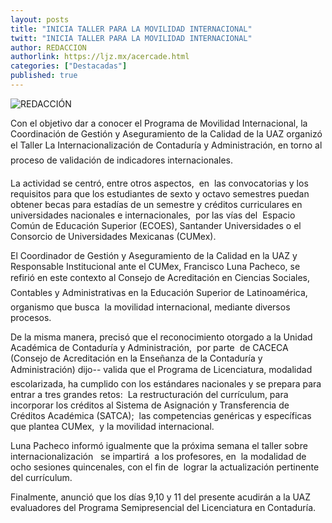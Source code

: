 ```yaml
---
layout: posts
title: "INICIA TALLER PARA LA MOVILIDAD INTERNACIONAL"
twitt: "INICIA TALLER PARA LA MOVILIDAD INTERNACIONAL"
author: REDACCION
authorlink: https://ljz.mx/acercade.html
categories: ["Destacadas"]
published: true
---
```

<img src="images/stories/INICIA%20TALLER.JPG" border="0" style="float: left;" />REDACCIÓN

Con el objetivo dar a conocer el Programa de Movilidad Internacional, la Coordinación de Gestión y Aseguramiento de la Calidad de la UAZ organizó  el Taller La Internacionalización de Contaduría y Administración, en torno al proceso de validación de indicadores internacionales. </p> 
La actividad se centró, entre otros aspectos,  en  las convocatorias y los requisitos para que los estudiantes de sexto y octavo semestres puedan obtener becas para estadías de un semestre y créditos curriculares en universidades nacionales e internacionales,  por las vías del  Espacio Común de Educación Superior (ECOES), Santander Universidades o el Consorcio de Universidades Mexicanas (CUMex).

El Coordinador de Gestión y Aseguramiento de la Calidad en la UAZ y Responsable Institucional ante el CUMex, Francisco Luna Pacheco, se refirió en este contexto al Consejo de Acreditación en Ciencias Sociales, Contables y Administrativas en la Educación Superior de Latinoamérica,  organismo que busca  la movilidad internacional, mediante diversos procesos.

De la misma manera, precisó que el reconocimiento otorgado a la Unidad Académica de Contaduría y Administración,  por parte  de CACECA (Consejo de Acreditación en la Enseñanza de la Contaduría y Administración) dijo-- valida que el Programa de Licenciatura, modalidad escolarizada, ha cumplido con los estándares nacionales y se prepara para entrar a tres grandes retos:  La restructuración del currículum, para incorporar los créditos al Sistema de Asignación y Transferencia de Créditos Académica (SATCA);  las competencias genéricas y específicas que plantea CUMex,  y la movilidad internacional.

Luna Pacheco informó igualmente que la próxima semana el taller sobre internacionalización   se impartirá  a los profesores, en  la modalidad de ocho sesiones quincenales, con el fin de  lograr la actualización pertinente del currículum.

Finalmente, anunció que los días 9,10 y 11 del presente acudirán a la UAZ  evaluadores del Programa Semipresencial del Licenciatura en Contaduría.
